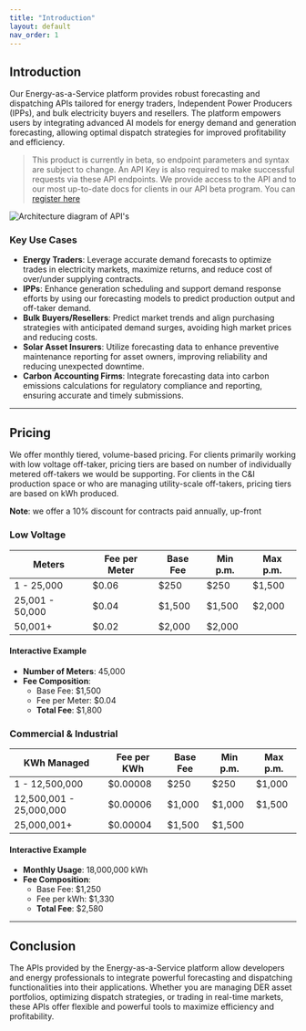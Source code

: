 ```yaml
---
title: "Introduction"
layout: default
nav_order: 1
---
```


## Introduction

Our Energy-as-a-Service platform provides robust forecasting and dispatching APIs tailored for energy traders, Independent Power Producers (IPPs), and bulk electricity buyers and resellers. The platform empowers users by integrating advanced AI models for energy demand and generation forecasting, allowing optimal dispatch strategies for improved profitability and efficiency.

> This product is currently in beta, so endpoint parameters and syntax are subject to change.  An API Key is also required to make successful requests via these API endpoints.  We provide access to the API and to our most up-to-date docs for clients in our API beta program.  You can [register here](https://asoba.co/on-demand/)

![Architecture diagram of API's](https://staging-internal.asoba.co/api-architecture.png)


### Key Use Cases

- **Energy Traders**: Leverage accurate demand forecasts to optimize trades in electricity markets, maximize returns, and reduce cost of over/under supplying contracts.
- **IPPs**: Enhance generation scheduling and support demand response efforts by using our forecasting models to predict production output and off-taker demand.
- **Bulk Buyers/Resellers**: Predict market trends and align purchasing strategies with anticipated demand surges, avoiding high market prices and reducing costs.
- **Solar Asset Insurers**: Utilize forecasting data to enhance preventive maintenance reporting for asset owners, improving reliability and reducing unexpected downtime.
- **Carbon Accounting Firms**: Integrate forecasting data into carbon emissions calculations for regulatory compliance and reporting, ensuring accurate and timely submissions.

---

## Pricing

We offer monthly tiered, volume-based pricing.  For clients primarily working with low voltage off-taker, pricing tiers are based on number of individually metered off-takers we would be supporting.  For clients in the C&I production space or who are managing utility-scale off-takers, pricing tiers are based on kWh produced.

**Note**: we offer a 10% discount for contracts paid annually, up-front

### Low Voltage

| Meters        | Fee per Meter | Base Fee | Min p.m. | Max p.m. |
|---------------|---------------|----------|----------|----------|
| 1 - 25,000    | $0.06         | $250     | $250     | $1,500   | 
| 25,001 - 50,000 | $0.04       | $1,500   | $1,500   | $2,000   | 
| 50,001+       | $0.02         | $2,000   | $2,000   |          | 

#### Interactive Example
- **Number of Meters**: 45,000  
- **Fee Composition**:
  - Base Fee: $1,500  
  - Fee per Meter: $0.04  
  - **Total Fee**: $1,800  

### Commercial & Industrial

| KWh Managed  | Fee per KWh   | Base Fee | Min p.m. | Max p.m. | 
|---------------|---------------|----------|----------|----------|
| 1 - 12,500,000  | $0.00008     | $250     | $250     | $1,000   |
| 12,500,001 - 25,000,000 | $0.00006 | $1,000   | $1,000   | $1,500   | 
| 25,000,001+   | $0.00004      | $1,500   | $1,500   |          |

#### Interactive Example
- **Monthly Usage**: 18,000,000 kWh  
- **Fee Composition**:
  - Base Fee: $1,250  
  - Fee per kWh: $1,330  
  - **Total Fee**: $2,580  

---

## Conclusion 


The APIs provided by the Energy-as-a-Service platform allow developers and energy professionals to integrate powerful forecasting and dispatching functionalities into their applications. Whether you are managing DER asset portfolios, optimizing dispatch strategies, or trading in real-time markets, these APIs offer flexible and powerful tools to maximize efficiency and profitability.
